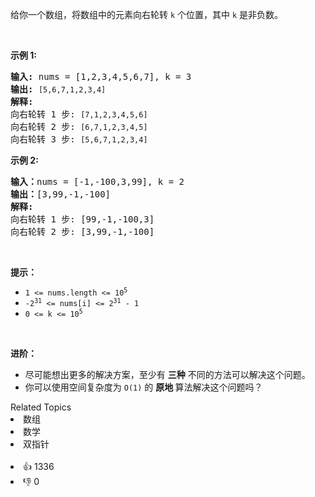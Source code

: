 <p>给你一个数组，将数组中的元素向右轮转 <code>k</code><em>&nbsp;</em>个位置，其中&nbsp;<code>k</code><em>&nbsp;</em>是非负数。</p>

<p>&nbsp;</p>

<p><strong>示例 1:</strong></p>

<pre>
<strong>输入:</strong> nums = [1,2,3,4,5,6,7], k = 3
<strong>输出:</strong> <code>[5,6,7,1,2,3,4]</code>
<strong>解释:</strong>
向右轮转 1 步: <code>[7,1,2,3,4,5,6]</code>
向右轮转 2 步: <code>[6,7,1,2,3,4,5]
</code>向右轮转 3 步: <code>[5,6,7,1,2,3,4]</code>
</pre>

<p><strong>示例&nbsp;2:</strong></p>

<pre>
<strong>输入：</strong>nums = [-1,-100,3,99], k = 2
<strong>输出：</strong>[3,99,-1,-100]
<strong>解释:</strong> 
向右轮转 1 步: [99,-1,-100,3]
向右轮转 2 步: [3,99,-1,-100]</pre>

<p>&nbsp;</p>

<p><strong>提示：</strong></p>

<ul>
	<li><code>1 &lt;= nums.length &lt;= 10<sup>5</sup></code></li>
	<li><code>-2<sup>31</sup> &lt;= nums[i] &lt;= 2<sup>31</sup> - 1</code></li>
	<li><code>0 &lt;= k &lt;= 10<sup>5</sup></code></li>
</ul>

<p>&nbsp;</p>

<p><strong>进阶：</strong></p>

<ul>
	<li>尽可能想出更多的解决方案，至少有 <strong>三种</strong> 不同的方法可以解决这个问题。</li>
	<li>你可以使用空间复杂度为&nbsp;<code>O(1)</code> 的&nbsp;<strong>原地&nbsp;</strong>算法解决这个问题吗？</li>
</ul>

<ul>
</ul>

<ul>
</ul>
<div><div>Related Topics</div><div><li>数组</li><li>数学</li><li>双指针</li></div></div><br><div><li>👍 1336</li><li>👎 0</li></div>